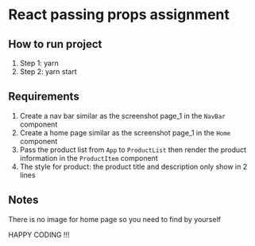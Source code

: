 # React passing props assignment

## How to run project

1. Step 1: yarn
2. Step 2: yarn start

## Requirements

1. Create a nav bar similar as the screenshot page_1 in the `NavBar` component
2. Create a home page similar as the screenshot page_1 in the `Home` component
3. Pass the product list from `App` to `ProductList` then render the product information in the `ProductItem` component
4. The style for product: the product title and description only show in 2 lines

## Notes

There is no image for home page so you need to find by yourself

HAPPY CODING !!!
